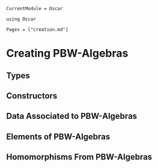 ```@meta
CurrentModule = Oscar
```

```@setup oscar
using Oscar
```

```@contents
Pages = ["creation.md"]
```

# Creating PBW-Algebras

## Types

## Constructors

## Data Associated to PBW-Algebras

## Elements of PBW-Algebras

## Homomorphisms From PBW-Algebras

